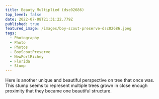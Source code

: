```yaml
---
title: Beauty Multiplied (dsc02686)
top_level: false
date: 2022-07-08T21:31:22.779Z
published: true
featured_image: /images/boy-scout-preserve-dsc02686.jpeg
tags:
  - Photography
  - Photo
  - Photos
  - BoyScoutPreserve
  - NewPortRichey
  - Florida
  - Stump
---
```

Here is another unique and beautiful perspective on tree that once was. This stump seems to represent multiple trees grown in close enough proximity that they became one beautiful structure.